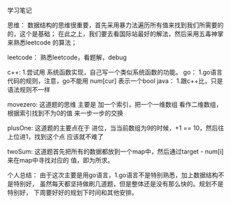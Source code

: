 学习笔记


思维：
数据结构的思维很重要，首先采用暴力法遍历所有值来找到我们所需要的的，这个是基础；
在此之上，我们要去看国际站最好的解法，然后采用五毒神掌来熟悉leetcode 的算法；

leetcode：
熟悉leetcode，看题解，debug

c++:
1.尝试用 系统函数实现，自己写一个类似系统函数的功能。
go：
1.go语言代码的规则，注意，go不能用 num[cur]  表示一个bool
java：
1.跟c++比，只是语法规则不一样

movezero:
这道题的思维 主要是 加一个索引，把一个一维数组 看作二维数组，根据索引找到不为0的值
来一步一步的交换

plusOne:
这道题的主要点在于 进位，当当前数组为9的时候，+1 == 10，然后往上位进1，找到这个点
应该就不难了

twoSum:
这道题首先把所有的数据都放到一个map中，然后通过target - num[i]来在map中寻找对应的
值，即为所求。

个人总结：
由于这次主要是用go语言，1.go语言不是特别熟悉，加上数据结构不是特别好，
虽然每天都坚持做刷几道题，但是整体还是没有那么快的。规划不是特别好，
下周要好好的规划下时间和其他安排。